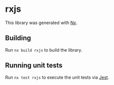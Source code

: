 # rxjs

This library was generated with [Nx](https://nx.dev).

## Building

Run `nx build rxjs` to build the library.

## Running unit tests

Run `nx test rxjs` to execute the unit tests via [Jest](https://jestjs.io).
